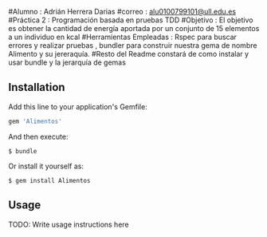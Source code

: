 #Alumno : Adrián Herrera Darias 
#correo : alu0100799101@ull.edu.es
#Práctica 2 : Programación basada en pruebas TDD
#Objetivo : El objetivo es obtener la cantidad de energía aportada por un conjunto de 15 elementos a un individuo en kcal 
#Herramientas Empleadas : Rspec para buscar errores y realizar pruebas , bundler para construir nuestra gema de nombre Alimento y su jereraquía.
#Resto del Readme constará de como instalar y usar bundle y la jerarquía de gemas

## Installation

Add this line to your application's Gemfile:

```ruby
gem 'Alimentos'
```

And then execute:

    $ bundle

Or install it yourself as:

    $ gem install Alimentos

## Usage

TODO: Write usage instructions here

